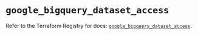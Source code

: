 # `google_bigquery_dataset_access`

Refer to the Terraform Registry for docs: [`google_bigquery_dataset_access`](https://registry.terraform.io/providers/hashicorp/google/6.49.1/docs/resources/bigquery_dataset_access).
